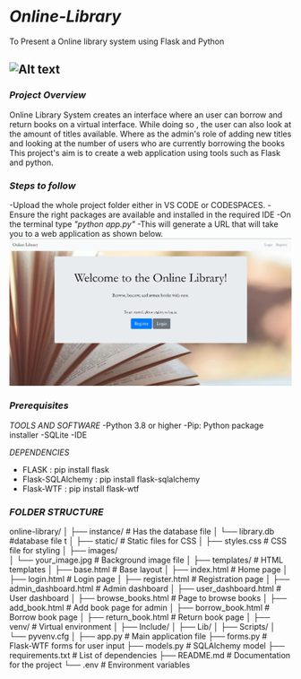 # *Online-Library*
To Present a Online library system using Flask and Python

![Alt text](lib.jpg)
---

### *Project Overview*

Online Library System creates an interface where an user can borrow and return books on a virtual interface. While doing so , the user can also look at the amount of titles available. Where as the admin's role of adding new titles and looking at the number of users who are currently borrowing the books This project's aim is to create a web application using tools such as Flask and python. 


### *Steps to follow*

-Upload the whole project folder either in VS CODE or CODESPACES.
-Ensure the right packages are available and installed in the required IDE
-On the terminal type *"python app.py"* 
-This will generate a URL that will take you to a web application as shown below.
![Alt text](open1.jpg)

### *Prerequisites*

*TOOLS AND SOFTWARE*
-Python 3.8 or higher
-Pip: Python package installer
-SQLite
-IDE

*DEPENDENCIES*
- FLASK : pip install flask
- Flask-SQLAlchemy : pip install flask-sqlalchemy
- Flask-WTF : pip install flask-wtf


### *FOLDER STRUCTURE*

online-library/
│
├── instance/                  # Has the database file
│   └── library.db             #database file t
│
├── static/                    # Static files for CSS
│   ├── styles.css             # CSS file for styling 
│   ├── images/                
│       └── your_image.jpg     # Background image file
│
├── templates/                 # HTML templates
│   ├── base.html              # Base layout 
│   ├── index.html             # Home  page
│   ├── login.html             # Login page
│   ├── register.html          # Registration page
│   ├── admin_dashboard.html   # Admin dashboard
│   ├── user_dashboard.html    # User dashboard
│   ├── browse_books.html      # Page to browse books
│   ├── add_book.html          # Add book page for admin
│   ├── borrow_book.html       # Borrow book page
│   ├── return_book.html       # Return book page
│
├── venv/                      # Virtual environment 
│   ├── Include/
│   ├── Lib/
│   ├── Scripts/
│   └── pyvenv.cfg
│
├── app.py                     # Main  application file
├── forms.py                   # Flask-WTF forms for user input 
├── models.py                  # SQLAlchemy model
├── requirements.txt           # List of dependencies
├── README.md                  # Documentation for the project
└── .env                       # Environment variables 
